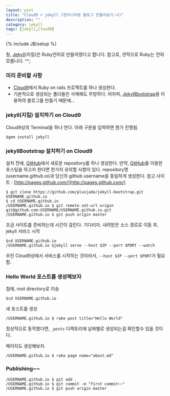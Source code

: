 ```yaml
---
layout: post
title: "Cloud9 + jekyll (엔지니어링 블로그 만들어보기-나)"
description: ""
category: jekyll
tags: [jekyll,Cloud9]
---
```

{% include JB/setup %}

참, [Jekyll](http://jekyllrb.com/)(지킬)은 Ruby언어로 만들어졌다고 합니다. 참고로, 갠적으로 Ruby는 전혀
모릅니다. ^^;

### 미리 준비할 사항
* [Cloud9](https://c9.io/)에서 Ruby on rails 프로젝트를 하나 생성한다.
* 기본적으로 생성되는 폴더들은 삭제해도 무방하다. 어차피, [JekyllBootstrap](http://jekyllbootstrap.com/)을 이용하여
  블로그를 만들기 때문에...

### jekyll(지킬) 설치하기 on Cloud9

Cloud9상의 Terminal을 하나 연다. 아래 구문을 입력하면 뭔가 진행됨.

    $gem install jekyll

### jekyllBootstrap 설치하기 on Cloud9

설치 전에, [GitHub](https://github.com/)에서 새로운 repository를 하나 생성한다.
만약, [GitHub](https://github.com/)를 이용한 호스팅을 하고자 한다면 한가지 유의할 사항이 있다.
repository명(username.github.io)과 당신의 github username을 동일하게 생성한다.
참고 사이트 : [http://pages.github.com/](http://pages.github.com/)

    $ git clone https://github.com/plusjade/jekyll-bootstrap.git USERNAME.github.io
    $ cd USERNAME.github.io
    /USERNAME.github.io $ git remote set-url origin git@github.com:USERNAME/USERNAME.github.io.git
    /USERNAME.github.io $ git push origin master

조금 사이트를 준비하는데 시간이 걸린다. 기다리자.
내려받은 소스 경로로 이동 후, jekyll 서비스 시작

    $cd USERNAME.github.io
    /USERNAME.github.io $jekyll serve --host $IP --port $PORT --watch

우린 Cloud9상에서 서비스를 시작하는 것이라서, `--host $IP --port $PORT`가 필요함.

### Hello World 포스트를 생성해보자

첨에, root directory로 이송

    $cd USERNAME.github.io

새 포스트를 생성

    /USERNAME.github.io $ rake post title="Hello World"

정상적으로 동작했다면, `_posts` 디렉토리에 날짜별로 생성되는걸 확인할수 있을 것이다.
    
페이지도 생성해보자.

    /USERNAME.github.io $ rake page name="about.md"

### Publishing~~

    /USERNAME.github.io $ git add .
    /USERNAME.github.io $ git commit -m "first commit~~"
    /USERNAME.github.io $ git push origin master

[](https://www.flickr.com/photos/bees/2362225867/ 'width:300px')



